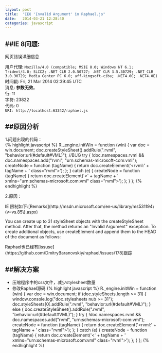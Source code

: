```yaml
---
layout: post
title:  "IE8 'Invalid Argument' in Raphael.js"
date:   2014-03-21 12:28:40
categories: javascript
---
```


##IE 8问题:
---
网页错误详细信息

用户代理: `Mozilla/4.0 (compatible; MSIE 8.0; Windows NT 6.1; Trident/4.0; SLCC2; .NET CLR 2.0.50727; .NET CLR 3.5.30729; .NET CLR 3.0.30729; Media Center PC 6.0; aff-kingsoft-ciba; .NET4.0C; .NET4.0E)`<br/>
时间戳: Fri, 21 Mar 2014 02:39:45 UTC<br/>
消息: **参数无效**。<br/>
行: 11<br/>
字符: 23822<br/>
代码: 0<br/>
`URI: http://localhost:63342/raphael.js`<br/>

##原因分析
---

1.问题出现的代码：<br/>
{% highlight javascript %}
R._engine.initWin = function (win) {
    var doc = win.document;
    doc.createStyleSheet().addRule(".rvml", "behavior:url(#default#VML)");      //BUG
    try {
        !doc.namespaces.rvml && doc.namespaces.add("rvml", "urn:schemas-microsoft-com:vml");
        createNode = function (tagName) {
            return doc.createElement('<rvml:' + tagName + ' class="rvml">');
        };
    } catch (e) {
        createNode = function (tagName) {
            return doc.createElement('<' + tagName + ' xmlns="urn:schemas-microsoft.com:vml" class="rvml">');
        };
    }
};
{% endhighlight %}

2.原因：         <br/>
<p>IE 限制如下:[Remarks](http://msdn.microsoft.com/en-us/library/ms531194\(v=vs.85\).aspx)</p>
You can create up to 31 styleSheet objects with the createStyleSheet method. After that, the method returns an "Invalid Argument" exception. To create additional objects, use createElement and append them to the HEAD of the document as follows:

<p>Raphael也已经有[issuse](https://github.com/DmitryBaranovskiy/raphael/issues/178)跟踪</p>

##解决方案
---

* 压缩程序中的css文件，减少stylesheet数量
* 修改Raphael源码
{% highlight javascript %}
R._engine.initWin = function (win) {
    var doc = win.document;
    if (doc.styleSheets.length >= 31) {
        window.console.log("doc.stylesheets nub >= 31");
        doc.styleSheets[0].addRule(".rvml", "behavior:url(#default#VML)");
    }
    else {
        doc.createStyleSheet().addRule(".rvml", "behavior:url(#default#VML)");
    }
    try {
        !doc.namespaces.rvml && doc.namespaces.add("rvml", "urn:schemas-microsoft-com:vml");
        createNode = function (tagName) {
            return doc.createElement('<rvml:' + tagName + ' class="rvml">');
        };
    } catch (e) {
        createNode = function (tagName) {
            return doc.createElement('<' + tagName + ' xmlns="urn:schemas-microsoft.com:vml" class="rvml">');
        };
    }
};
{% endhighlight %}